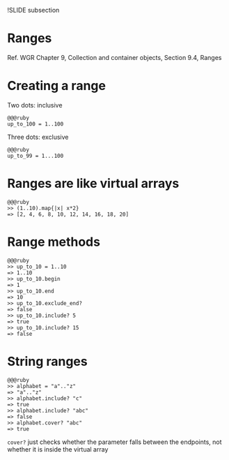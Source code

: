 !SLIDE subsection
# Ranges

Ref. WGR Chapter 9, Collection and container objects, Section 9.4, Ranges

# Creating a range

Two dots: inclusive

    @@@ruby
    up_to_100 = 1..100

Three dots: exclusive

    @@@ruby
    up_to_99 = 1...100
    
# Ranges are like virtual arrays

    @@@ruby
    >> (1..10).map{|x| x*2}
    => [2, 4, 6, 8, 10, 12, 14, 16, 18, 20]

# Range methods

    @@@ruby
    >> up_to_10 = 1..10
    => 1..10
    >> up_to_10.begin
    => 1
    >> up_to_10.end
    => 10
    >> up_to_10.exclude_end?
    => false
    >> up_to_10.include? 5
    => true
    >> up_to_10.include? 15
    => false

# String ranges

    @@@ruby
    >> alphabet = "a".."z"
    => "a".."z"
    >> alphabet.include? "c"
    => true
    >> alphabet.include? "abc"
    => false
    >> alphabet.cover? "abc"
    => true

`cover?` just checks whether the parameter falls between the endpoints, not whether it is inside the virtual array
